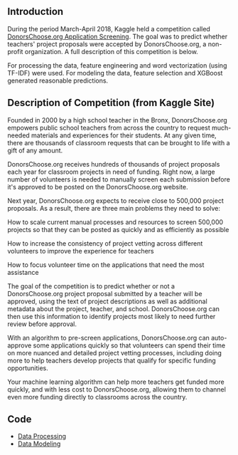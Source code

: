 ## Introduction

During the period March-April 2018, Kaggle held a competition called [DonorsChoose.org Application Screening](https://www.kaggle.com/c/donorschoose-application-screening). The goal was to predict whether teachers' project proposals were accepted by DonorsChoose.org, a non-profit organization. A full description of this competition is below. 

For processing the data, feature engineering and word vectorization (using TF-IDF) were used. For modeling the data, feature selection and XGBoost generated reasonable predictions.

## Description of Competition (from Kaggle Site)

Founded in 2000 by a high school teacher in the Bronx, DonorsChoose.org empowers public school teachers from across the country to request much-needed materials and experiences for their students. At any given time, there are thousands of classroom requests that can be brought to life with a gift of any amount.

DonorsChoose.org receives hundreds of thousands of project proposals each year for classroom projects in need of funding. Right now, a large number of volunteers is needed to manually screen each submission before it's approved to be posted on the DonorsChoose.org website.

Next year, DonorsChoose.org expects to receive close to 500,000 project proposals. As a result, there are three main problems they need to solve:

How to scale current manual processes and resources to screen 500,000 projects so that they can be posted as quickly and as efficiently as possible

How to increase the consistency of project vetting across different volunteers to improve the experience for teachers

How to focus volunteer time on the applications that need the most assistance

The goal of the competition is to predict whether or not a DonorsChoose.org project proposal submitted by a teacher will be approved, using the text of project descriptions as well as additional metadata about the project, teacher, and school. DonorsChoose.org can then use this information to identify projects most likely to need further review before approval.

With an algorithm to pre-screen applications, DonorsChoose.org can auto-approve some applications quickly so that volunteers can spend their time on more nuanced and detailed project ​vetting processes, including doing more to help teachers develop projects that qualify for specific funding opportunities.

Your machine learning algorithm can help more teachers get funded more quickly, and with less cost to DonorsChoose.org, allowing them to channel even more funding directly to classrooms across the country.

## Code

* [Data Processing](https://github.com/dmodjeska/donors_choose/blob/master/teachers_processing_21May2018.ipynb)
* [Data Modeling](https://github.com/dmodjeska/donors_choose/blob/master/teachers_modeling_21May2018.ipynb)

